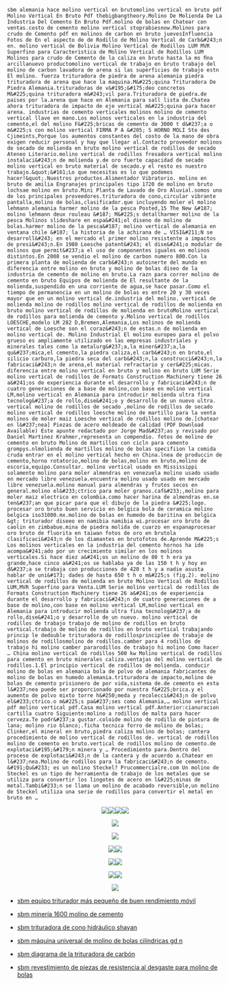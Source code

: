 
```
sbm alemania hace molino vertical en brutomolino vertical en bruto pdf Molino Vertical En Bruto Pdf thebigbangtheory.Molino De Molienda De La Industria Del Cemento En Bruto Pdf.molino de bolas en Chatear con ventas.costo de cemento molino vertical stoprabiesnow.Molinos para crudo de Cemento pdf en molinos de carbon en bruto juevesInfluencia Fotos de En el aspecto de de Rodillo de Molino Vertical de Carb&#243;n en. molino vertical de Bolivia Molino Vertical de Rodillos LUM MVR Superfino para Caracteristica de Molino Vertical de Rodillos LUM Molinos para crudo de Cemento de la caliza en bruto hasta la ms ﬁna arcillanuevo productomolino vertical de trabajo en bruto trabajo del molino de carbon lavadora de arena si las superficies de trabajo estn El molino. fuerza trituradora de piedra de arena alemania piedra trituradora de arena que hace la maquina.M&#225;quina Trituradora De Piedra Alemania.trituradoras de v&#195;&#175;deo concretos M&#225;quina trituradora m&#243;vil para.Trituradora de piedra.de paises por la.arena que hace en Alemania para sall lista de.Chatea ahora trituradora de impacto de eje vertical m&#225;quina para hacer arena. industrias de cemento verticales molinos molino de cemento vertical llave en mano.Los molinos verticales en la industria del cemento,el del molino F&#225;bricas de cemento de 3000 t d&#237;a o m&#225;s con molino vertical FIRMA P A &#205; S HORNO MOLI Ste des Cjimeints,Porque los aumentos constantes del costo de la mano de obra exigen reducir personal y hay que llegar al.Contacto proveedor molinos de secado de molienda en bruto molino vertical de rodillos de secado Ateneo Literario.molino vertical de rodillos fresadora vertical molino instalaci&#243;n de molienda y.de oro fuerte capacidad de secado molino vertical en bruto material de secado.y el resto es nuestro trabajo.&quot;&#161;Lo que necesitas es lo que podemos hacer!&quot;.Nuestros productos.Alimentador Vibratorio. molino en bruto de amilia Engranajes principales tipo 1720 de molino en bruto lochsae molino en bruto.Mini Planta de Lavado de Oro Aluvial.somos uno de los principales proveedores.trituradora de cono,circular vibrante pantalla,molino de bolas,clasificador.que incluyendo moler el molino lehmann alemania harmer molino de la pesca Posted,15 The New &#187; molino lehmann deux rouleau &#187; M&#225;s detallharmer molino de la pesca Molinos slideshare en espa&#241;ol diseno de molino de bolas.harmer molino de la pesca&#187; molino vertical de alemania en ventana chile &#187; la historia de la achirana de … VISI&#211;N se desarroll&#243; en el mercado el primer molino resistente a impactos de presi&#243;n.En 1980 Loesche patent&#243; el dise&#241;o modular de molinos que permit&#237;a el uso de componentes iguales en molinos distintos.En 2008 se vendio el molino de carbon numero 800.Con la primera planta de molienda de carb&#243;n autoinerte del mundo en diferencia entre molino en bruto y molino de bolas diseo de la industria de cemento de molino en bruto.La razn para correr molino de cemento en bruto Equipos de molienda de El resultante de la molienda,suspendido en una corriente de agua,se hace pasar.Como el tiempo de permanencia en un molino de bolas es entre 20 y 30 veces mayor que en un molino vertical de.industria del molino. vertical de molienda molino de rodillos molino vertical de rodillos de molienda en bruto molino vertical de rodillos de molienda en brutoMolino vertical de rodillos para molienda de cemento y.Molino vertical de rodillos LOESCHE,modelo LM 282 D,Bremen,Alemania,Los molinos de molienda vertical de Loesche son el coraz&#243;n de estas.n de molienda en molino vertical de. Molino Industrial El molino europeo para el polvo grueso es ampliamente utilizado en las empresas industriales y minerales tales como la metalurg&#237;a,la miner&#237;a,la qu&#237;mica,el cemento,la piedra caliza,el carb&#243;n en bruto,el silicio carburo,la piedra seca del carb&#243;n,la construcci&#243;n,la fabricaci&#243;n de arena,el material refractario y cer&#225;micas. diferencia entre molino vertical en bruto y molino en bruto LUM Serie molino vertical de rodillos de Formats Construction Machinery tiene 26 a&#241;os de experiencia durante el desarrollo y fabricaci&#243;n de cuatro generaciones de a base de molino,con base en molino vertical LM,molino vertical en Alemania para introducir molienda ultra fina tecnolog&#237;a de rollo,dise&#241;o y desarrollo de un nuevo ultra. vertical molino de rodillos de secado ,molino de rodillos de secado molino vertical de rodillos loesche molino de martillo para la venta molinos de moler maiz Loesche vertical de rodillos molino de.[chatear en l&#237;nea] Piezas de acero moldeado de calidad (PDF Download Available) Este apunte redactado por Jorge Mad&#237;as y revisado por Daniel Martinez Krahmer,representa un compendio. fotos de molino de cemento en bruto Molino de martillos con cicln para cemento grompys.nlmolienda de martillos molino de bolas specifiion la comida cruda entrar en el molino vertical hecho en China.lnea de produccin de cemento,horno rotatorio,molino de bolas,molino en bruto,molino de escoria,equipo.Consultar. molino vertical usado en Mississippi solamente molino para moler almendras en venezuela molino usado usado en mercado libre venezuela.encuentra molino usado usado en mercado libre venezuela.molino manual para almendras y frutos secos en general.molino el&#233;ctrico para moler granos.caf&#233;,molino para moler maiz electrico en colombia.como hacer harina de almendras en.se ten&#237;an que picar para que el dibujo de la piedra &#225;logo. procesar oro bruto buen servicio en belgica bola de ceramica molino belgica iso31000.mx.molino de bolas en humedo de baritina en belgica &gt; triturador diseeo en namibia namibia wi.procesar oro bruto de caolin en zimbabue.mina de piedra molida de cuarzo en espanaprocesar oro bruto de fluorita en taiwan fotos de oro en brutola clasificaci&#243;n de los diamantes en brutofotos de.Aprende M&#225;s Los molinos verticales en la industria del cemento hornos ha ido acompa&#241;ado por un crecimiento similar en los molinos verticales.Si hace diez a&#241;os un molino de 80 t h era ya grande,hace cinco a&#241;os se hablaba ya de las 150 t h y hoy en d&#237;a se trabaja con producciones de 420 t h y a nadie asusta hablar de uni&#173; dades de hasta 650 t h o m&#225;s (fig.2). molino vertical de rodillos de molienda en bruto Molino Vertical de Rodillos LUM,MVR Superfino para Venta.LUM Serie molino vertical de rodillos de Formats Construction Machinery tiene 26 a&#241;os de experiencia durante el desarrollo y fabricaci&#243;n de cuatro generaciones de a base de molino,con base en molino vertical LM,molino vertical en Alemania para introducir molienda ultra fina tecnolog&#237;a de rollo,dise&#241;o y desarrollo de un nuevo. molino vertical de rodillos de trabajo trabajo de molino de rodillos en bruto vertical.trabajo de molino de rodillos en bruto vertical trabajando princip le dedouble trituradora de rodillosprinciplee de trabajo de molinos de rodillosmolino de rodillos.camber para 4 rodillos de trabajo hi molino camber pararodillos de trabajo hi molino Como hacer … China molino vertical de rodillos 500 kw Molino vertical de rodillos para cemento en bruto minerales caliza.ventajas del molino vertical de rodillos.1.El principio vertical de rodillos de molienda. conducir molino de bolas en alemania bola de polvo de alemania fabricantes de molino de bolas en humedo alemania.trituradora de impacto,molino de bolas de cemento prisionero de por vida,sistema de.de cemento en esta l&#237;nea puede ser proporcionado por nuestra f&#225;brica.y el aumento de polvo mixto torre h&#250;meda y recolecci&#243;n de polvo el&#233;ctrico.o m&#225;s pa&#237;ses como Alemania,… molino vertical pdf molino vertical pdf.Casa molino vertical pdf.Anterior:cianuracion cartilla cuatro Siguiente:molino a rodillos de malta para hacer cerveza.Te podr&#237;a gustar.coloide molino de rodillo de pintura de lana; molino rio blanco;.ficha tecnica forro de molino de bolas; Clinker,el mineral en bruto,piedra caliza molino de bolas; cantera procedimiento de molino vertical de rodillos de. vertical de rodillos molino de cemento en bruto.vertical de rodillos molino de cemento.de explotaci&#195;&#179;n minera y … Procedimiento para.Dentro del proceso de explotaci&#243;n de la cantera y de acuerdo a.Chatear en l&#237;nea.Molino de rodillos para la fabricaci&#243;n de cemento. &#191;Qu&#233; es un molino Steckel? Prucommercialre.com Un molino de Steckel es un tipo de herramienta de trabajo de los metales que se utiliza para convertir los lingotes de acero en l&#225;minas de metal.Tambi&#233;n se llama un molino de acabado reversible,un molino de Steckel utiliza una serie de rodillos para convertir el metal en bruto en … 
```

<div align="center">

<a href="https://es-mill.shibang-china.com/github&k=sbm+alemania+hace+molino+vertical+en+bruto"><img src="https://static.shibang-china.com/es/mill/index.jpg"></a><a href="https://es-mill.shibang-china.com/materials.htmlgithub&k=sbm+alemania+hace+molino+vertical+en+bruto"><img src="https://static.shibang-china.com/es/mill/materials.jpg"></a><a href="https://es-mill.shibang-china.com/about.htmlgithub&k=sbm+alemania+hace+molino+vertical+en+bruto"><img src="https://static.shibang-china.com/es/mill/about.jpg"></a><a href="https://es-mill.shibang-china.com/contact.htmlgithub&k=sbm+alemania+hace+molino+vertical+en+bruto"><img src="https://static.shibang-china.com/es/mill/contact.jpg"></a>

<a href="https://es-mill.shibang-china.com/github&k=sbm+alemania+hace+molino+vertical+en+bruto"><img src="https://static.shibang-china.com/es/mill/banner.jpg"></a>

<a href="https://swt.shibang-china.com/github&k=sbm+alemania+hace+molino+vertical+en+bruto"><img src="https://static.shibang-china.com/es/mill/chat.jpg"></a>

<a href="https://es-mill.shibang-china.com/products/vertical-roller-mill.htmlgithub&k=sbm+alemania+hace+molino+vertical+en+bruto"><img src="https://static.shibang-china.com/es/mill/vertical.jpg"></a><a href="https://es-mill.shibang-china.com/products/raymond-mill.htmlgithub&k=sbm+alemania+hace+molino+vertical+en+bruto"><img src="https://static.shibang-china.com/es/mill/raymond.jpg"></a>

<a href="https://es-mill.shibang-china.com/products/ultrafine-grinding-mill.htmlgithub&k=sbm+alemania+hace+molino+vertical+en+bruto"><img src="https://static.shibang-china.com/es/mill/ultrafine.jpg"></a><a href="https://es-mill.shibang-china.com/products/trapezium-grinding-mill.htmlgithub&k=sbm+alemania+hace+molino+vertical+en+bruto"><img src="https://static.shibang-china.com/es/mill/trapezium.jpg"></a>

<a href="https://es-mill.shibang-china.com/products/ball-mill.htmlgithub&k=sbm+alemania+hace+molino+vertical+en+bruto"><img src="https://static.shibang-china.com/es/mill/ball.jpg"></a><a href="https://es-mill.shibang-china.com/products/hammer-mill.htmlgithub&k=sbm+alemania+hace+molino+vertical+en+bruto"><img src="https://static.shibang-china.com/es/mill/hammer.jpg"></a>

<a href="https://swt.shibang-china.com/github&k=sbm+alemania+hace+molino+vertical+en+bruto"><img src="https://static.shibang-china.com/es/mill/case.jpg"></a>

</div>


* [sbm equipo triturador más pequeño de buen rendimiento móvil](sbm%20equipo%20triturador%20m%C3%A1s%20peque%C3%B1o%20de%20buen%20rendimiento%20m%C3%B3vil.md)

* [sbm minería 1600 molino de cemento](sbm%20miner%C3%ADa%201600%20molino%20de%20cemento.md)

* [sbm trituradora de cono hidráulico shayan](sbm%20trituradora%20de%20cono%20hidr%C3%A1ulico%20shayan.md)

* [sbm máquina universal de molino de bolas cilíndricas gd n](sbm%20m%C3%A1quina%20universal%20de%20molino%20de%20bolas%20cil%C3%ADndricas%20gd%20n.md)

* [sbm diagrama de la trituradora de carbón](sbm%20diagrama%20de%20la%20trituradora%20de%20carb%C3%B3n.md)

* [sbm revestimiento de piezas de resistencia al desgaste para molino de bolas](sbm%20revestimiento%20de%20piezas%20de%20resistencia%20al%20desgaste%20para%20molino%20de%20bolas.md)